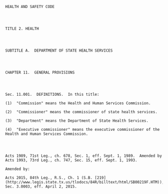 ﻿
    
    
    	
    					
    
    
    HEALTH AND SAFETY CODE
    
      
    
    
    TITLE 2. HEALTH
    
      
    
    
    SUBTITLE A.  DEPARTMENT OF STATE HEALTH SERVICES
    
      
    
    
    CHAPTER 11.  GENERAL PROVISIONS
    
      
    
    
    Sec. 11.001.  DEFINITIONS.  In this title:
    
    (1)  "Commission" means the Health and Human Services Commission.
    
    (2)  "Commissioner" means the commissioner of state health services.
    
    (3)  "Department" means the Department of State Health Services.
    
    (4)  "Executive commissioner" means the executive commissioner of the Health and Human Services Commission.
    
    
    
    
    Acts 1989, 71st Leg., ch. 678, Sec. 1, eff. Sept. 1, 1989.  Amended by Acts 1993, 73rd Leg., ch. 747, Sec. 15, eff. Sept. 1, 1993.
    
    Amended by: 
    
    Acts 2015, 84th Leg., R.S., Ch. 1 (S.B. [219](http://www.legis.state.tx.us/tlodocs/84R/billtext/html/SB00219F.HTM)), Sec. 3.0003, eff. April 2, 2015.
    
    
    
    
    				
